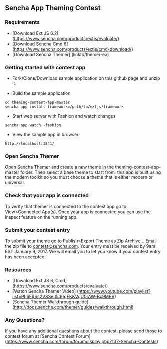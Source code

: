 ## Sencha App Theming Contest

### Requirements
* [Download Ext JS 6.2] (https://www.sencha.com/products/extjs/evaluate/)
* [Download Sencha Cmd 6] (https://www.sencha.com/products/extjs/cmd-download/)
* [Download Sencha Themer] (linkto/themer-ea)


### Getting started with contest app

* Fork/Clone/Download sample application on this github page and unzip it.

* Build the sample application
```
cd theming-contest-app-master
sencha app install framework=/path/to/extjs/framework
```

* Start web server with Fashion and watch changes

```
sencha app watch -fashion
```

* View the sample app in browser.
```
http://localhost:1841/
```

### Open Sencha Themer
Open Sencha Themer and create a new theme in the theming-contest-app-master folder. Then select a base theme to start from, this app is built using the modern toolkit so you must choose a theme that is either modern or universal.

### Check that your app is connected
To verify that themer is connected to the contest app go to View>Connected App(s). Once your app is connected you can use the inspect feature on the running app.

### Submit your contest entry
To submit your theme go to Publish>Export Theme as Zip Archive... Email the zip file to contest@sencha.com. Your entry must be received by 9am EST January 9, 2017. We will email you to let you know if your contest entry has been accepted.


### Resources

* [Download Ext JS 6, Cmd] (https://www.sencha.com/products/evaluate/)
* [Watch Sencha Themer Video] (https://www.youtube.com/playlist?list=PL6F9Ss2VSSeJ5d6gFKKVqU0rAW-Bx9MEV)
* [Sencha Themer Walkthrough guide] (http://docs.sencha.com/themer/guides/walkthrough.html)

### Any Questions?
If you have any additional questions about the contest, please send those to contest forum at  [Sencha Contest Forum] (https://www.sencha.com/forum/forumdisplay.php?137-Sencha-Contests)
